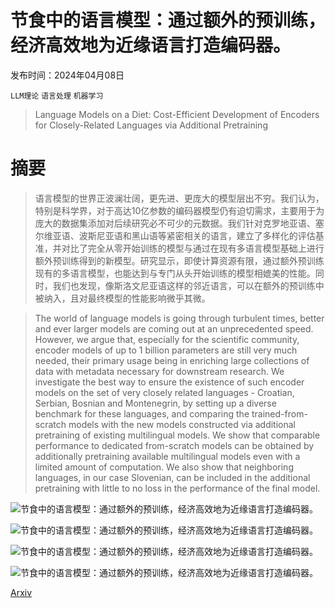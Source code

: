 # 节食中的语言模型：通过额外的预训练，经济高效地为近缘语言打造编码器。

发布时间：2024年04月08日

`LLM理论` `语言处理` `机器学习`

> Language Models on a Diet: Cost-Efficient Development of Encoders for Closely-Related Languages via Additional Pretraining

# 摘要

> 语言模型的世界正波澜壮阔，更先进、更庞大的模型层出不穷。我们认为，特别是科学界，对于高达10亿参数的编码器模型仍有迫切需求，主要用于为庞大的数据集添加对后续研究必不可少的元数据。我们针对克罗地亚语、塞尔维亚语、波斯尼亚语和黑山语等紧密相关的语言，建立了多样化的评估基准，并对比了完全从零开始训练的模型与通过在现有多语言模型基础上进行额外预训练得到的新模型。研究显示，即使计算资源有限，通过额外预训练现有的多语言模型，也能达到与专门从头开始训练的模型相媲美的性能。同时，我们也发现，像斯洛文尼亚语这样的邻近语言，可以在额外的预训练中被纳入，且对最终模型的性能影响微乎其微。

> The world of language models is going through turbulent times, better and ever larger models are coming out at an unprecedented speed. However, we argue that, especially for the scientific community, encoder models of up to 1 billion parameters are still very much needed, their primary usage being in enriching large collections of data with metadata necessary for downstream research. We investigate the best way to ensure the existence of such encoder models on the set of very closely related languages - Croatian, Serbian, Bosnian and Montenegrin, by setting up a diverse benchmark for these languages, and comparing the trained-from-scratch models with the new models constructed via additional pretraining of existing multilingual models. We show that comparable performance to dedicated from-scratch models can be obtained by additionally pretraining available multilingual models even with a limited amount of computation. We also show that neighboring languages, in our case Slovenian, can be included in the additional pretraining with little to no loss in the performance of the final model.

![节食中的语言模型：通过额外的预训练，经济高效地为近缘语言打造编码器。](../../../paper_images/2404.05428/x1.png)

![节食中的语言模型：通过额外的预训练，经济高效地为近缘语言打造编码器。](../../../paper_images/2404.05428/x2.png)

![节食中的语言模型：通过额外的预训练，经济高效地为近缘语言打造编码器。](../../../paper_images/2404.05428/x3.png)

![节食中的语言模型：通过额外的预训练，经济高效地为近缘语言打造编码器。](../../../paper_images/2404.05428/x4.png)

[Arxiv](https://arxiv.org/abs/2404.05428)